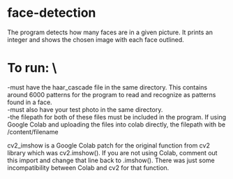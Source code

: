 # face-detection
The program detects how many faces are in a given picture. It prints an integer and shows the chosen image with each face outlined. 

# To run: \
-must have the haar_cascade file in the same directory. This contains around 6000 patterns for the program to read and recognize as patterns found in a face. \
-must also have your test photo in the same directory. \
-the filepath for both of these files must be included in the program. If using Google Colab and uploading the files into colab directly, the filepath with be /content/filename 

cv2_imshow is a Google Colab patch for the original function from cv2 library which was cv2.imshow(). If you are not using Colab, comment out this import and change that line back to .imshow(). There was just some incompatibility between Colab and cv2 for that function.

